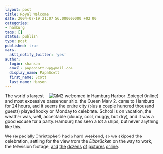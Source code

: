 ```yaml
---
layout: post
title: Royal Welcome
date: 2004-07-19 21:07:56.000000000 +02:00
categories:
- hamburg
tags: []
status: publish
type: post
published: true
meta:
  aktt_notify_twitter: 'yes'
author:
  login: shanson
  email: papascott-wp@gmail.com
  display_name: PapaScott
  first_name: Scott
  last_name: Hanson
---
```

<p><a href="http://www.spiegel.de/reise/metropolen/0,1518,309387,00.html"><img src="http://www.papascott.de/wordpress/wp-content/uploads/2004/07/qm2welcome.jpg" alt="QM2 welcomed in Hamburg Harbor (Spiegel Online)" title="(DPA/SpOn) Queen Mary 2 im Hamburger Hafen" align="right" border="0" /></a> The world's largest and most expensive passenger ship, the <a href="http://www.cunard.com/QM2/">Queen Mary 2</a>, came to Hamburg for 24 hours, and it seems the entire city (plus a couple hundred thousand guests) played hooky on Monday to celebrate. School is on vacation, the weather was, well, acceptable (cloudy, cool, muggy, but dry), and it was a good excuse for a party. Hamburg has seen a lot a ships, but never anything like this. </p>
<p>We (especially Christopher) had a hard weekend, so we skipped the celebration, settling for the view from the <em>Elbbrücken</em> on the way to work, the television footage, <a href="http://www.stern.de/lifestyle/reise/fernreisen/index.html?id=527075&nv=ct_rl&backref=%2Flifestyle%2Freise%2Ffernreisen%2Findex.html%3Fid%3D527125%26nv%3Dsb">and</a> <a href="http://lys.antville.org/stories/859843/">the</a> <a href="http://drinktank.blogg.de/index.php?cat=Icons">dozens</a> <a href="http://www1.ndr.de/ndrde_slideshow/0,2964,OID472284_IMG475300_POS1_SIX0,00.html">of</a> <a href="http://k-ho.de/slog/entry.php?id=00403">pictures</a> <a href="http://www.hebig.com/queen_mary_2/">online</a>.</p>

